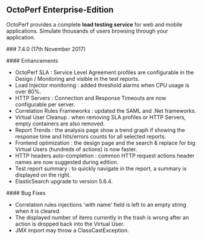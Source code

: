 ## OctoPerf Enterprise-Edition

OctoPerf provides a complete **load testing service** for web and mobile applications. Simulate thousands of users browsing through your application.

### 7.4.0 (17th November 2017)

#### Enhancements

- OctoPerf SLA : Service Level Agreement profiles are configurable in the Design / Monitoring and visible in the test reports.
- Load Injector monitoring : added threshold alarms when CPU usage is over 80%.
- HTTP Servers : Connection and Response Timeouts are now configurable per server.
- Correlation Rules Frameworks : updated the SAML and .Net frameworks.
- Virtual User Cleanup : when removing SLA profiles or HTTP Servers, empty containers are also removed.
- Report Trends : the analysis page show a trend graph if showing the response time and hits/errors counts for all selected reports.
- Frontend optimization : the design page and the search & replace for big Virtual Users (hundreds of actions) is now faster.
- HTTP headers auto-completion : common HTTP request actions header names are now suggested during edition.
- Test report summary : to quickly navigate in the report, a summary is displayed on the right.
- ElasticSearch upgrade to version 5.6.4.

#### Bug Fixes

- Correlation rules injections 'with name' field is left to an empty string when it is cleared.
- The displayed number of items currently in the trash is wrong after an action is dropped back into the Virtual User.
- JMX import may throw a ClassCastException.

